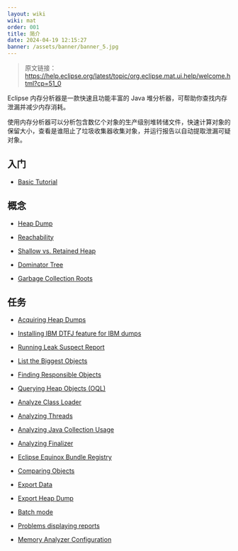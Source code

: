 ```yaml
---
layout: wiki
wiki: mat
order: 001
title: 简介
date: 2024-04-19 12:15:27
banner: /assets/banner/banner_5.jpg
---
```


> 原文链接：https://help.eclipse.org/latest/topic/org.eclipse.mat.ui.help/welcome.html?cp=51_0

Eclipse 内存分析器是一款快速且功能丰富的 Java 堆分析器，可帮助你查找内存泄漏并减少内存消耗。

使用内存分析器可以分析包含数亿个对象的生产级别堆转储文件，快速计算对象的保留大小，查看是谁阻止了垃圾收集器收集对象，并运行报告以自动提取泄漏可疑对象。

## 入门

* [Basic Tutorial](https://help.eclipse.org/latest/topic/org.eclipse.mat.ui.help/gettingstarted/basictutorial.html)

## 概念

* [Heap Dump](https://help.eclipse.org/latest/topic/org.eclipse.mat.ui.help/concepts/heapdump.html)

* [Reachability](https://help.eclipse.org/latest/topic/org.eclipse.mat.ui.help/concepts/reachability.html)

* [Shallow vs. Retained Heap](https://help.eclipse.org/latest/topic/org.eclipse.mat.ui.help/concepts/shallowretainedheap.html)

* [Dominator Tree](https://help.eclipse.org/latest/topic/org.eclipse.mat.ui.help/concepts/dominatortree.html)

* [Garbage Collection Roots](https://help.eclipse.org/latest/topic/org.eclipse.mat.ui.help/concepts/gcroots.html)

## 任务

* [Acquiring Heap Dumps](https://help.eclipse.org/latest/topic/org.eclipse.mat.ui.help/tasks/acquiringheapdump.html)

* [Installing IBM DTFJ feature for IBM dumps](https://help.eclipse.org/latest/topic/org.eclipse.mat.ui.help/tasks/installDTFJ.html)

* [Running Leak Suspect Report](https://help.eclipse.org/latest/topic/org.eclipse.mat.ui.help/tasks/runningleaksuspectreport.html)

* [List the Biggest Objects](https://help.eclipse.org/latest/topic/org.eclipse.mat.ui.help/tasks/listbiggestobjects.html)

* [Finding Responsible Objects](https://help.eclipse.org/latest/topic/org.eclipse.mat.ui.help/tasks/findingresponsibleobjects.html)

* [Querying Heap Objects (OQL)](https://help.eclipse.org/latest/topic/org.eclipse.mat.ui.help/tasks/queryingheapobjects.html)

* [Analyze Class Loader](https://help.eclipse.org/latest/topic/org.eclipse.mat.ui.help/tasks/analyzingclassloader.html)

* [Analyzing Threads](https://help.eclipse.org/latest/topic/org.eclipse.mat.ui.help/tasks/analyzingthreads.html)

* [Analyzing Java Collection Usage](https://help.eclipse.org/latest/topic/org.eclipse.mat.ui.help/tasks/analyzingjavacollectionusage.html)

* [Analyzing Finalizer](https://help.eclipse.org/latest/topic/org.eclipse.mat.ui.help/tasks/analyzingfinalizer.html)

* [Eclipse Equinox Bundle Registry](https://help.eclipse.org/latest/topic/org.eclipse.mat.ui.help/tasks/bundleregistry.html)

* [Comparing Objects](https://help.eclipse.org/latest/topic/org.eclipse.mat.ui.help/tasks/comparingdata.html)

* [Export Data](https://help.eclipse.org/latest/topic/org.eclipse.mat.ui.help/tasks/exportdata.html)

* [Export Heap Dump](https://help.eclipse.org/latest/topic/org.eclipse.mat.ui.help/tasks/exportdump.html)

* [Batch mode](https://help.eclipse.org/latest/topic/org.eclipse.mat.ui.help/tasks/batch.html)

* [Problems displaying reports](https://help.eclipse.org/latest/topic/org.eclipse.mat.ui.help/tasks/report.html)

* [Memory Analyzer Configuration](https://help.eclipse.org/latest/topic/org.eclipse.mat.ui.help/tasks/configure_mat.html)